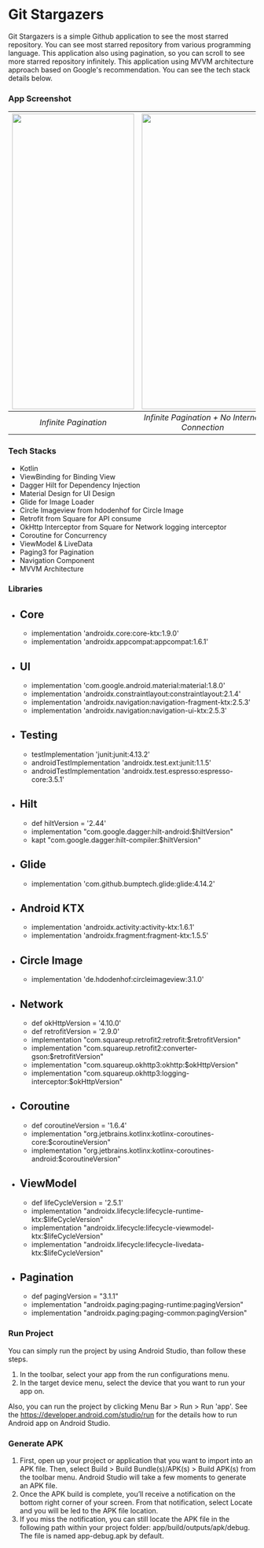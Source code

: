 # Git Stargazers
Git Stargazers is a simple Github application to see the most starred repository. You can see most starred repository from various programming language. This application also using pagination, so you can scroll to see more starred repository infinitely. This application using MVVM architecture approach based on Google's recommendation. You can see the tech stack details below.

### App Screenshot
| <img src=infinite-pagination.gif  align="center" height="600" width="248" ></a> | <img src=infinite-pagination_no-connection.gif  align="center" height="600" width="248" ></a> |
|:-------------------------------------------------------------------------------:|:---------------------------------------------------------------------------------------------:|
|                              *Infinite Pagination*                              |                        *Infinite Pagination + No Internet Connection*                         |

### Tech Stacks
- Kotlin
- ViewBinding for Binding View
- Dagger Hilt for Dependency Injection
- Material Design for UI Design
- Glide for Image Loader
- Circle Imageview from hdodenhof for Circle Image
- Retrofit from Square for API consume
- OkHttp Interceptor from Square for Network logging interceptor
- Coroutine for Concurrency
- ViewModel & LiveData
- Paging3 for Pagination
- Navigation Component
- MVVM Architecture

### Libraries
- ## Core
  - implementation 'androidx.core:core-ktx:1.9.0'
  - implementation 'androidx.appcompat:appcompat:1.6.1'

- ## UI
  - implementation 'com.google.android.material:material:1.8.0'
  - implementation 'androidx.constraintlayout:constraintlayout:2.1.4'
  - implementation 'androidx.navigation:navigation-fragment-ktx:2.5.3'
  - implementation 'androidx.navigation:navigation-ui-ktx:2.5.3'

- ## Testing
  - testImplementation 'junit:junit:4.13.2'
  - androidTestImplementation 'androidx.test.ext:junit:1.1.5'
  - androidTestImplementation 'androidx.test.espresso:espresso-core:3.5.1'

- ## Hilt
  - def hiltVersion = '2.44'
  - implementation "com.google.dagger:hilt-android:$hiltVersion"
  - kapt "com.google.dagger:hilt-compiler:$hiltVersion"

- ## Glide
  - implementation 'com.github.bumptech.glide:glide:4.14.2'

- ## Android KTX
  - implementation 'androidx.activity:activity-ktx:1.6.1'
  - implementation 'androidx.fragment:fragment-ktx:1.5.5'

- ## Circle Image
  - implementation 'de.hdodenhof:circleimageview:3.1.0'

- ## Network
  - def okHttpVersion = '4.10.0'
  - def retrofitVersion = '2.9.0'
  - implementation "com.squareup.retrofit2:retrofit:$retrofitVersion"
  - implementation "com.squareup.retrofit2:converter-gson:$retrofitVersion"
  - implementation "com.squareup.okhttp3:okhttp:$okHttpVersion"
  - implementation "com.squareup.okhttp3:logging-interceptor:$okHttpVersion"

- ## Coroutine
  - def coroutineVersion = '1.6.4'
  - implementation "org.jetbrains.kotlinx:kotlinx-coroutines-core:$coroutineVersion"
  - implementation "org.jetbrains.kotlinx:kotlinx-coroutines-android:$coroutineVersion"

- ## ViewModel
  - def lifeCycleVersion = '2.5.1'
  - implementation "androidx.lifecycle:lifecycle-runtime-ktx:$lifeCycleVersion"
  - implementation "androidx.lifecycle:lifecycle-viewmodel-ktx:$lifeCycleVersion"
  - implementation "androidx.lifecycle:lifecycle-livedata-ktx:$lifeCycleVersion"

- ## Pagination
  - def pagingVersion = "3.1.1"
  - implementation "androidx.paging:paging-runtime:pagingVersion"
  - implementation "androidx.paging:paging-common:pagingVersion"

### Run Project
You can simply run the project by using Android Studio, than follow these steps.
1. In the toolbar, select your app from the run configurations menu.
2. In the target device menu, select the device that you want to run your app on.

Also, you can run the project by clicking Menu Bar > Run > Run 'app'. See the https://developer.android.com/studio/run for the details how to run Android app on Android Studio.

### Generate APK
1. First, open up your project or application that you want to import into an APK file. Then, select Build > Build Bundle(s)/APK(s) > Build APK(s) from the toolbar menu. Android Studio will take a few moments to generate an APK file.
2. Once the APK build is complete, you’ll receive a notification on the bottom right corner of your screen. From that notification, select Locate and you will be led to the APK file location.
3. If you miss the notification, you can still locate the APK file in the following path within your project folder: app/build/outputs/apk/debug. The file is named app-debug.apk by default.